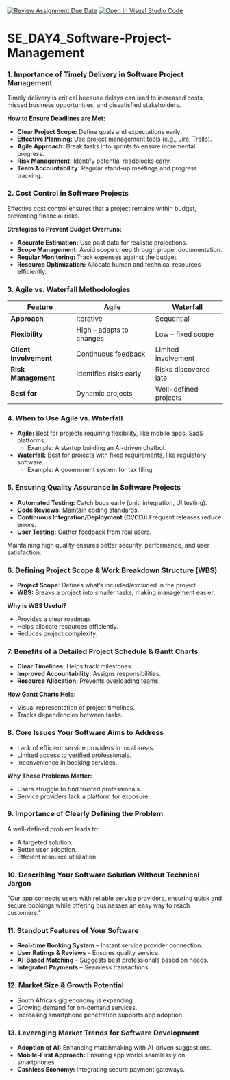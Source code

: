 [![Review Assignment Due Date](https://classroom.github.com/assets/deadline-readme-button-22041afd0340ce965d47ae6ef1cefeee28c7c493a6346c4f15d667ab976d596c.svg)](https://classroom.github.com/a/9pw6JKcu)
[![Open in Visual Studio Code](https://classroom.github.com/assets/open-in-vscode-2e0aaae1b6195c2367325f4f02e2d04e9abb55f0b24a779b69b11b9e10269abc.svg)](https://classroom.github.com/online_ide?assignment_repo_id=18667540&assignment_repo_type=AssignmentRepo)
# SE_DAY4_Software-Project-Management

### **1. Importance of Timely Delivery in Software Project Management**  
Timely delivery is critical because delays can lead to increased costs, missed business opportunities, and dissatisfied stakeholders.  

**How to Ensure Deadlines are Met:**  
- **Clear Project Scope:** Define goals and expectations early.  
- **Effective Planning:** Use project management tools (e.g., Jira, Trello).  
- **Agile Approach:** Break tasks into sprints to ensure incremental progress.  
- **Risk Management:** Identify potential roadblocks early.  
- **Team Accountability:** Regular stand-up meetings and progress tracking.  

### **2. Cost Control in Software Projects**  
Effective cost control ensures that a project remains within budget, preventing financial risks.  

**Strategies to Prevent Budget Overruns:**  
- **Accurate Estimation:** Use past data for realistic projections.  
- **Scope Management:** Avoid scope creep through proper documentation.  
- **Regular Monitoring:** Track expenses against the budget.  
- **Resource Optimization:** Allocate human and technical resources efficiently.  

### **3. Agile vs. Waterfall Methodologies**  

| Feature | Agile | Waterfall |
|---------|-------|----------|
| **Approach** | Iterative | Sequential |
| **Flexibility** | High – adapts to changes | Low – fixed scope |
| **Client Involvement** | Continuous feedback | Limited involvement |
| **Risk Management** | Identifies risks early | Risks discovered late |
| **Best for** | Dynamic projects | Well-defined projects |

### **4. When to Use Agile vs. Waterfall**  
- **Agile:** Best for projects requiring flexibility, like mobile apps, SaaS platforms.  
  - Example: A startup building an AI-driven chatbot.  
- **Waterfall:** Best for projects with fixed requirements, like regulatory software.  
  - Example: A government system for tax filing.  

### **5. Ensuring Quality Assurance in Software Projects**  
- **Automated Testing:** Catch bugs early (unit, integration, UI testing).  
- **Code Reviews:** Maintain coding standards.  
- **Continuous Integration/Deployment (CI/CD):** Frequent releases reduce errors.  
- **User Testing:** Gather feedback from real users.  

Maintaining high quality ensures better security, performance, and user satisfaction.  

### **6. Defining Project Scope & Work Breakdown Structure (WBS)**  
- **Project Scope:** Defines what’s included/excluded in the project.  
- **WBS:** Breaks a project into smaller tasks, making management easier.  

**Why is WBS Useful?**  
- Provides a clear roadmap.  
- Helps allocate resources efficiently.  
- Reduces project complexity.  

### **7. Benefits of a Detailed Project Schedule & Gantt Charts**  
- **Clear Timelines:** Helps track milestones.  
- **Improved Accountability:** Assigns responsibilities.  
- **Resource Allocation:** Prevents overloading teams.  

**How Gantt Charts Help:**  
- Visual representation of project timelines.  
- Tracks dependencies between tasks.  

### **8. Core Issues Your Software Aims to Address**  
- Lack of efficient service providers in local areas.  
- Limited access to verified professionals.  
- Inconvenience in booking services.  

**Why These Problems Matter:**  
- Users struggle to find trusted professionals.  
- Service providers lack a platform for exposure.  

### **9. Importance of Clearly Defining the Problem**  
A well-defined problem leads to:  
- A targeted solution.  
- Better user adoption.  
- Efficient resource utilization.  

### **10. Describing Your Software Solution Without Technical Jargon**  
"Our app connects users with reliable service providers, ensuring quick and secure bookings while offering businesses an easy way to reach customers."  

### **11. Standout Features of Your Software**  
- **Real-time Booking System** – Instant service provider connection.  
- **User Ratings & Reviews** – Ensures quality service.  
- **AI-Based Matching** – Suggests best professionals based on needs.  
- **Integrated Payments** – Seamless transactions.  

### **12. Market Size & Growth Potential**  
- South Africa’s gig economy is expanding.  
- Growing demand for on-demand services.  
- Increasing smartphone penetration supports app adoption.  

### **13. Leveraging Market Trends for Software Development**  
- **Adoption of AI:** Enhancing matchmaking with AI-driven suggestions.  
- **Mobile-First Approach:** Ensuring app works seamlessly on smartphones.  
- **Cashless Economy:** Integrating secure payment gateways.  
